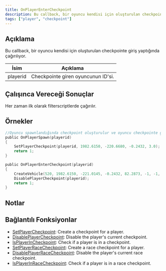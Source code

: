 ```yaml
---
title: OnPlayerEnterCheckpoint
description: Bu callback, bir oyuncu kendisi için oluşturulan checkpointe giriş yaptığında çağırılıyor.
tags: ["player", "checkpoint"]
---
```


## Açıklama

Bu callback, bir oyuncu kendisi için oluşturulan checkpointe giriş yaptığında çağırılıyor.

| İsim     | Açıklama                               |
| -------- | -------------------------------------- |
| playerid | Checkpointe giren oyuncunun ID'si.     |

## Çalışınca Vereceği Sonuçlar

Her zaman ilk olarak filterscriptlerde çağırılır.

## Örnekler

```c
//Oyuncu spawnlandığında checkpoint oluşturulur ve oyuncu checkpointe girdiğinde bir araç spawnlanıp checkpoint silinir.
public OnPlayerSpawn(playerid)
{
    SetPlayerCheckpoint(playerid, 1982.6150, -220.6680, -0.2432, 3.0);
    return 1;
}

public OnPlayerEnterCheckpoint(playerid)
{
    CreateVehicle(520, 1982.6150, -221.0145, -0.2432, 82.2873, -1, -1, 60000);
    DisablePlayerCheckpoint(playerid);
    return 1;
}
```

## Notlar

<TipNPCCallbacksTR />

## Bağlantılı Fonksiyonlar

- [SetPlayerCheckpoint](../functions/SetPlayerCheckpoint): Create a checkpoint for a player.
- [DisablePlayerCheckpoint](../functions/DisablePlayerCheckpoint): Disable the player's current checkpoint.
- [IsPlayerInCheckpoint](../functions/IsPlayerInRaceCheckpoint): Check if a player is in a checkpoint.
- [SetPlayerRaceCheckpoint](../functions/SetPlayerRaceCheckpoint): Create a race checkpoint for a player.
- [DisablePlayerRaceCheckpoint](../functions/DisablePlayerRaceCheckpoint): Disable the player's current race checkpoint.
- [IsPlayerInRaceCheckpoint](../functions/IsPlayerInRaceCheckpoint): Check if a player is in a race checkpoint.
